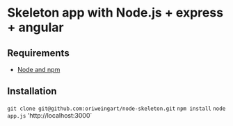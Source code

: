 # Skeleton app with Node.js + express + angular

## Requirements

- [Node and npm](http://nodejs.org)

## Installation

`git clone git@github.com:oriweingart/node-skeleton.git`
`npm install`
`node app.js`
'http://localhost:3000`
